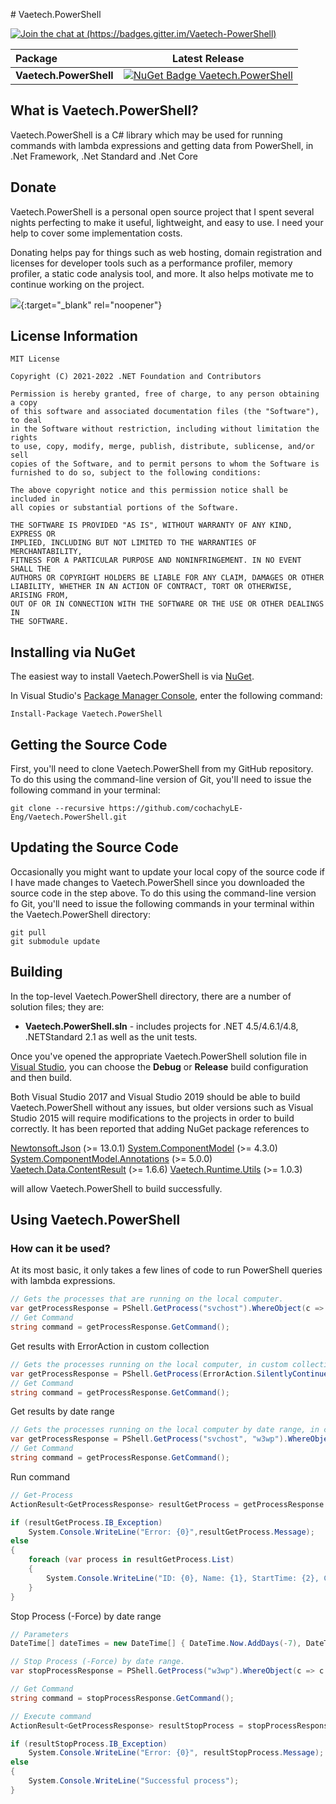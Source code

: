 ﻿﻿# Vaetech.PowerShell

[![Join the chat at (https://badges.gitter.im/Vaetech-PowerShell)](https://badges.gitter.im/Join%20Chat.svg)](https://gitter.im/Vaetech-PowerShell/community?utm_source=badge&utm_medium=badge&utm_campaign=pr-badge)

|    Package    |Latest Release|
|:--------------|:------------:|
|**Vaetech.PowerShell**    |[![NuGet Badge Vaetech.PowerShell](https://buildstats.info/nuget/Vaetech.PowerShell)](https://www.nuget.org/packages/Vaetech.PowerShell)

## What is Vaetech.PowerShell?

Vaetech.PowerShell is a C# library which may be used for running commands with lambda expressions and getting data from PowerShell, in
.Net Framework, .Net Standard and .Net Core

## Donate

Vaetech.PowerShell is a personal open source project that I spent several nights perfecting to make it useful, lightweight, and easy to use. I need your help to cover some implementation costs.

Donating helps pay for things such as web hosting, domain registration and licenses for developer tools such as a performance profiler, memory profiler, a static code analysis tool, and more. It also helps motivate me to continue working on the project.

[![](https://www.paypalobjects.com/en_US/i/btn/btn_donateCC_LG.gif)](https://www.paypal.com/donate/?business=BH6Q2ZXHL9LXQ&no_recurring=0&currency_code=USD){:target="_blank" rel="noopener"}

## License Information

```
MIT License

Copyright (C) 2021-2022 .NET Foundation and Contributors

Permission is hereby granted, free of charge, to any person obtaining a copy
of this software and associated documentation files (the "Software"), to deal
in the Software without restriction, including without limitation the rights
to use, copy, modify, merge, publish, distribute, sublicense, and/or sell
copies of the Software, and to permit persons to whom the Software is
furnished to do so, subject to the following conditions:

The above copyright notice and this permission notice shall be included in
all copies or substantial portions of the Software.

THE SOFTWARE IS PROVIDED "AS IS", WITHOUT WARRANTY OF ANY KIND, EXPRESS OR
IMPLIED, INCLUDING BUT NOT LIMITED TO THE WARRANTIES OF MERCHANTABILITY,
FITNESS FOR A PARTICULAR PURPOSE AND NONINFRINGEMENT. IN NO EVENT SHALL THE
AUTHORS OR COPYRIGHT HOLDERS BE LIABLE FOR ANY CLAIM, DAMAGES OR OTHER
LIABILITY, WHETHER IN AN ACTION OF CONTRACT, TORT OR OTHERWISE, ARISING FROM,
OUT OF OR IN CONNECTION WITH THE SOFTWARE OR THE USE OR OTHER DEALINGS IN
THE SOFTWARE.
```

## Installing via NuGet

The easiest way to install Vaetech.PowerShell is via [NuGet](https://www.nuget.org/packages/Vaetech.PowerShell/).

In Visual Studio's [Package Manager Console](http://docs.nuget.org/docs/start-here/using-the-package-manager-console),
enter the following command:

    Install-Package Vaetech.PowerShell

## Getting the Source Code

First, you'll need to clone Vaetech.PowerShell from my GitHub repository. To do this using the command-line version of Git,
you'll need to issue the following command in your terminal:

    git clone --recursive https://github.com/cochachyLE-Eng/Vaetech.PowerShell.git

## Updating the Source Code

Occasionally you might want to update your local copy of the source code if I have made changes to Vaetech.PowerShell since you
downloaded the source code in the step above. To do this using the command-line version fo Git, you'll need to issue
the following commands in your terminal within the Vaetech.PowerShell directory:

    git pull
    git submodule update

## Building

In the top-level Vaetech.PowerShell directory, there are a number of solution files; they are:

* **Vaetech.PowerShell.sln** - includes projects for .NET 4.5/4.6.1/4.8, .NETStandard 2.1 as well as the unit tests.

Once you've opened the appropriate Vaetech.PowerShell solution file in [Visual Studio](https://www.visualstudio.com/downloads/),
you can choose the **Debug** or **Release** build configuration and then build.

Both Visual Studio 2017 and Visual Studio 2019 should be able to build Vaetech.PowerShell without any issues, but older versions such as
Visual Studio 2015 will require modifications to the projects in order to build correctly. It has been reported that adding
NuGet package references to 

[Newtonsoft.Json](https://www.nuget.org/packages/Newtonsoft.Json/) (>= 13.0.1)
[System.ComponentModel](https://www.nuget.org/packages/System.ComponentModel/) (>= 4.3.0)
[System.ComponentModel.Annotations](https://www.nuget.org/packages/System.ComponentModel.Annotations/) (>= 5.0.0)
[Vaetech.Data.ContentResult](https://www.nuget.org/packages/Vaetech.Data.ContentResult/) (>= 1.6.6)
[Vaetech.Runtime.Utils](https://www.nuget.org/packages/Vaetech.Runtime.Utils/) (>= 1.0.3)

will allow Vaetech.PowerShell to build successfully.

## Using Vaetech.PowerShell

### How can it be used?

At its most basic, it only takes a few lines of code to run PowerShell queries with lambda expressions.

```csharp
// Gets the processes that are running on the local computer.
var getProcessResponse = PShell.GetProcess("svchost").WhereObject(c => c.StartTime > DateTime.Now.AddDays(-5)).FormatList(x => new { x.Name, x.Id, x.StartTime });
// Get Command
string command = getProcessResponse.GetCommand();
```

Get results with ErrorAction in custom collection

```csharp
// Gets the processes running on the local computer, in custom collection.
var getProcessResponse = PShell.GetProcess(ErrorAction.SilentlyContinue,"svchost", "w3wp").SelectObject(x => new { x.Name, x.Id, x.StartTime }).WhereObject(c => c.StartTime.Date > DateTime.Now.AddDays(-24).Date).ConvertToJson();
// Get Command
string command = getProcessResponse.GetCommand();
```

Get results by date range

```csharp
// Gets the processes running on the local computer by date range, in custom collection.
var getProcessResponse = PShell.GetProcess("svchost", "w3wp").WhereObject(c => c.StartTime > DateTime.Now.AddDays(-7) && c.StartTime < DateTime.Now.AddDays(-1)).SelectObject(x => new { x.Name, x.Id, x.StartTime, x.PM, x.WS, x.VM, x.CPU, x.Handles }).ConvertToJson();            
// Get Command
string command = getProcessResponse.GetCommand();
```

Run command

```csharp
// Get-Process
ActionResult<GetProcessResponse> resultGetProcess = getProcessResponse.Execute();

if (resultGetProcess.IB_Exception)
    System.Console.WriteLine("Error: {0}",resultGetProcess.Message);            
else 
{
    foreach (var process in resultGetProcess.List)
    {
        System.Console.WriteLine("ID: {0}, Name: {1}, StartTime: {2}, CPU: {3}", process.Id, process.Name, process.StartTime.ToString(PShellSettings.DateFormat), process.CPU);
    }
}
```

Stop Process (-Force) by date range

```csharp
// Parameters
DateTime[] dateTimes = new DateTime[] { DateTime.Now.AddDays(-7), DateTime.Now.AddDays(-1) };

// Stop Process (-Force) by date range.
var stopProcessResponse = PShell.GetProcess("w3wp").WhereObject(c => c.StartTime > dateTimes[0] && c.StartTime < dateTimes[1]).StopProcessForce();

// Get Command
string command = stopProcessResponse.GetCommand();

// Execute command
ActionResult<GetProcessResponse> resultStopProcess = stopProcessResponse.Execute();

if (resultStopProcess.IB_Exception)
    System.Console.WriteLine("Error: {0}", resultStopProcess.Message);
else
{
    System.Console.WriteLine("Successful process");
}

```
